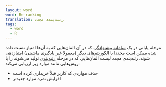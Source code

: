 ```yaml
---
layout: word
word: Re-ranking
translation: رتبه‌بندی مجدد
tags:
  - word
  - R
---
```

مرحله پایانی در یک [سامانه پیشنهادگر](/R/recommendation_system)، که در آن المان‌هایی که به آن‌ها امتیاز نسبت داده شده ممکن است مجددا با الگوریتم‌های دیگر (معمولا غیر یادگیری ماشینی) امتیازدهی شوند. رتبه‌بندی مجدد لیست المان‌هایی که در مرحله [رتبه‌بندی](/S/scoring) تولید می‌شوند را با روش‌هایی مانند موارد زیر ارزیابی می‌کند:

* حذف مواردی که کاربر قبلاً خریداری کرده است
* افزایش نمره موارد جدیدتر